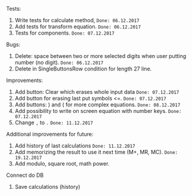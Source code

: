 Tests:
1. Write tests for calculate method, `Done: 06.12.2017`
2. Add tests for transform equation. `Done: 06.12.2017`
3. Tests for components. `Done: 07.12.2017`


Bugs:
1. Delete: space between two or more selected digits when user putting number (no digit). `Done: 06.12.2017`
2. Delete in SingleButtonsRow condition for length 27 line.

Improvements:
1. Add button: Clear which erases whole input data `Done: 07.12.2017`
2. Add button for erasing last put symbols <=. `Done: 07.12.2017`
3. Add buttons: ) and ( for more complex equations. `Done: 08.12.2017`
4. Add possibility to write on screen equation with number keys. `Done: 07.12.2017`
5. Change `,` to `.` `Done: 11.12.2017`

Additional improvements for future:
1. Add history of last calculations `Done: 11.12.2017`
2. Add memorizing the result to use it next time (M+, MR, MC). `Done: 19.12.2017`
3. Add modulo, square root, math power.

Connect do DB 
1. Save calculations (history)